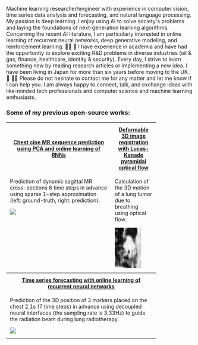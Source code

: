 Machine learning researcher/engineer with experience in computer vision, time series data analysis and forecasting, and natural language processing. My passion is deep learning. I enjoy using AI to solve society's problems and laying the foundations of next-generation learning algorithms. Concerning the recent AI literature, I am particularly interested in online learning of recurrent neural networks, deep generative modeling, and reinforcement learning. :technologist: :robot: I have experience in academia and have had the opportunity to explore exciting R&D problems in diverse industries (oil & gas, finance, healthcare, identity & security). Every day, I strive to learn something new by reading research articles or implementing a new idea. I have been living in Japan for more than six years before moving to the UK. :japanese_castle: :guardsman: Please do not hesitate to contact me for any matter and let me know if I can help you. I am always happy to connect, talk, and exchange ideas with like-minded tech professionals and computer science and machine learning enthusiasts.

<!--
**pohl-michel/pohl-michel** is a ✨ _special_ ✨ repository because its `README.md` (this file) appears on your GitHub profile.

Here are some ideas to get you started:

- 🔭 I’m currently working on ...
- 🌱 I’m currently learning ...
- 👯 I’m looking to collaborate on ...
- 🤔 I’m looking for help with ...
- 💬 Ask me about ...
- 📫 How to reach me: ...
- 😄 Pronouns: ...
- ⚡ Fun fact: ...
-->


### Some of my previous open-source works:

<table style="width: 80%; border-collapse: collapse; table-layout: fixed;">
  <colgroup>
    <col style="width: 70%;">
    <col style="width: 30%;">
  </colgroup>
  <tr>
    <th style="padding: 10px; word-wrap: break-word;"> <a href="https://github.com/pohl-michel/2D-MR-image-prediction" target ="_blank">Chest cine MR sequence prediction using PCA and online learning of RNNs</a> </th>
    <th style="padding: 10px; word-wrap: break-word;"> <a href="https://github.com/pohl-michel/Lucas-Kanade-pyramidal-optical-flow-for-3D-image-sequences" target ="_blank">Deformable 3D image registration with Lucas-Kanade pyramidal optical flow</a> </th>
  </tr>
  <tr>
    <td style="padding: 10px; vertical-align: top;"> 
      <p style="margin-top: 0;">Prediction of dynamic sagittal MR cross-sections 6 time steps in advance using sparse 1-step approximation (left: ground-truth, right: prediction).</p>
      <img src="https://github.com/pohl-michel/2D-MR-image-prediction/blob/main/Image_prediction/visualization/4.%20sq%20sl014%20sag%20Xcs%3D165%20SnAp-1%20k%3D6%20q%3D110%20eta%3D0.01%20sg%3D0.02%20h%3D6%203%20cpts_t%3D181_to_200_cropped.gif" style="max-width: 70%; height: auto;"/> </td> 
    <td style="padding: 10px; vertical-align: top;">
      <p style="margin-top: 0;">Calculation of the 3D motion of a lung tumor due to breathing using optical flow. </p>
      <img src="https://github.com/pohl-michel/Lucas-Kanade-pyramidal-optical-flow-for-3D-image-sequences/blob/master/3DOF_4DCT.gif" style="max-width: 70%; height: auto;"/> </td>
  </tr>
  <tr>
    <th colspan="2" style="padding: 10px; word-wrap: break-word;"> <a href="https://github.com/pohl-michel/2D-MR-image-prediction/tree/main/Time_series_forecasting" target ="_blank">Time series forecasting with online learning of recurrent neural networks</a> </th>
  </tr>
  <tr>
    <td colspan="2" style="padding: 10px; vertical-align: top;"> 
      <p style="margin-top: 0;">Prediction of the 3D position of 3 markers placed on the chest 2.1s (7 time steps) in advance using decoupled neural interfaces (the sampling rate is 3.33Hz) to guide the radiation beam during lung radiotherapy.</p>
      <img src="https://github.com/pohl-michel/2D-MR-image-prediction/blob/main/Time_series_forecasting/visualization/markers_seq_1_3.33_Hz_DNI_k%3D12_q%3D180_eta%3D0.01_sg%3D0.02_grd_tshld%3D100_h%3D7.gif" style="max-width: 60%; height: auto;"/> </td>
  </tr>  
</table>
